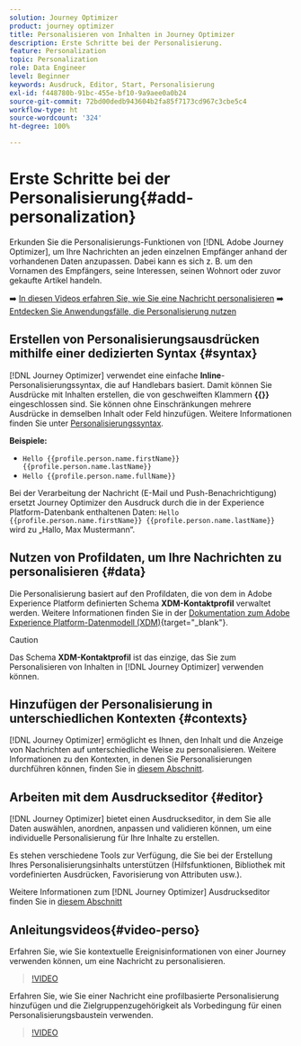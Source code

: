 ```yaml
---
solution: Journey Optimizer
product: journey optimizer
title: Personalisieren von Inhalten in Journey Optimizer
description: Erste Schritte bei der Personalisierung.
feature: Personalization
topic: Personalization
role: Data Engineer
level: Beginner
keywords: Ausdruck, Editor, Start, Personalisierung
exl-id: f448780b-91bc-455e-bf10-9a9aee0a0b24
source-git-commit: 72bd00dedb943604b2fa85f7173cd967c3cbe5c4
workflow-type: ht
source-wordcount: '324'
ht-degree: 100%

---
```


# Erste Schritte bei der Personalisierung{#add-personalization}

Erkunden Sie die Personalisierungs-Funktionen von [!DNL Adobe Journey Optimizer], um Ihre Nachrichten an jeden einzelnen Empfänger anhand der vorhandenen Daten anzupassen. Dabei kann es sich z. B. um den Vornamen des Empfängers, seine Interessen, seinen Wohnort oder zuvor gekaufte Artikel handeln.

➡️ [In diesen Videos erfahren Sie, wie Sie eine Nachricht personalisieren](#video-perso)
➡️ [Entdecken Sie Anwendungsfälle, die Personalisierung nutzen](personalization-use-case.md)

## Erstellen von Personalisierungsausdrücken mithilfe einer dedizierten Syntax {#syntax}

[!DNL Journey Optimizer] verwendet eine einfache **Inline**-Personalisierungssyntax, die auf Handlebars basiert. Damit können Sie Ausdrücke mit Inhalten erstellen, die von geschweiften Klammern **{{}}** eingeschlossen sind. Sie können ohne Einschränkungen mehrere Ausdrücke in demselben Inhalt oder Feld hinzufügen. Weitere Informationen finden Sie unter [Personalisierungssyntax](personalization-syntax.md).

**Beispiele:**

* `Hello {{profile.person.name.firstName}} {{profile.person.name.lastName}}`
* `Hello {{profile.person.name.fullName}}`

Bei der Verarbeitung der Nachricht (E-Mail und Push-Benachrichtigung) ersetzt Journey Optimizer den Ausdruck durch die in der Experience Platform-Datenbank enthaltenen Daten: `Hello {{profile.person.name.firstName}} {{profile.person.name.lastName}}` wird zu „Hallo, Max Mustermann“.

## Nutzen von Profildaten, um Ihre Nachrichten zu personalisieren {#data}

Die Personalisierung basiert auf den Profildaten, die von dem in Adobe Experience Platform definierten Schema **XDM-Kontaktprofil** verwaltet werden. Weitere Informationen finden Sie in der [Dokumentation zum Adobe Experience Platform-Datenmodell (XDM)](https://experienceleague.adobe.com/docs/experience-platform/xdm/home.html?lang=de){target="_blank"}.

>[!CAUTION]
>Das Schema **XDM-Kontaktprofil** ist das einzige, das Sie zum Personalisieren von Inhalten in [!DNL Journey Optimizer] verwenden können.

## Hinzufügen der Personalisierung in unterschiedlichen Kontexten {#contexts}

[!DNL Journey Optimizer] ermöglicht es Ihnen, den Inhalt und die Anzeige von Nachrichten auf unterschiedliche Weise zu personalisieren. Weitere Informationen zu den Kontexten, in denen Sie Personalisierungen durchführen können, finden Sie in [diesem Abschnitt](personalization-contexts.md).

## Arbeiten mit dem Ausdruckseditor {#editor}

[!DNL Journey Optimizer] bietet einen Ausdruckseditor, in dem Sie alle Daten auswählen, anordnen, anpassen und validieren können, um eine individuelle Personalisierung für Ihre Inhalte zu erstellen.

Es stehen verschiedene Tools zur Verfügung, die Sie bei der Erstellung Ihres Personalisierungsinhalts unterstützen (Hilfsfunktionen, Bibliothek mit vordefinierten Ausdrücken, Favorisierung von Attributen usw.).

Weitere Informationen zum [!DNL Journey Optimizer] Ausdruckseditor finden Sie in [diesem Abschnitt](personalization-build-expressions.md)

## Anleitungsvideos{#video-perso}

Erfahren Sie, wie Sie kontextuelle Ereignisinformationen von einer Journey verwenden können, um eine Nachricht zu personalisieren.

>[!VIDEO](https://video.tv.adobe.com/v/334165?quality=12)

Erfahren Sie, wie Sie einer Nachricht eine profilbasierte Personalisierung hinzufügen und die Zielgruppenzugehörigkeit als Vorbedingung für einen Personalisierungsbaustein verwenden.

>[!VIDEO](https://video.tv.adobe.com/v/334078?quality=12)
